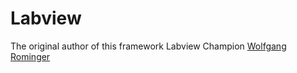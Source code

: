 # Labview
The original author of this framework Labview Champion [Wolfgang Rominger](https://forums.ni.com/t5/LabVIEW-Champions-Directory/LabVIEW-Champion-nbsp-Wolfgang-Rominger/ta-p/4047108)
